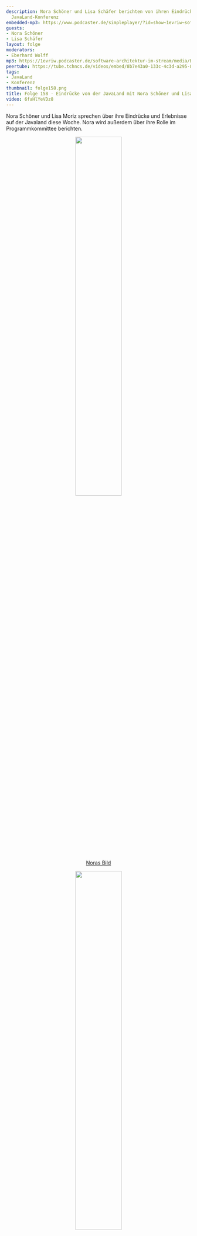 ```yaml
---
description: Nora Schöner und Lisa Schäfer berichten von ihren Eindrücken von der
  JavaLand-Konferenz
embedded-mp3: https://www.podcaster.de/simpleplayer/?id=show~1evriw~software-architektur-im-stream~pod-5add14fcc24ac1491b647f19c2&v=1679667849
guests:
- Nora Schöner
- Lisa Schäfer
layout: folge
moderators:
- Eberhard Wolff
mp3: https://1evriw.podcaster.de/software-architektur-im-stream/media/Eindruecke_von_der_JavaLand_mit_Nora_Schoener_und_Lisa_Moritz.mp3
peertube: https://tube.tchncs.de/videos/embed/8b7e43a0-133c-4c3d-a295-83024e845b7a
tags:
- JavaLand
- Konferenz
thumbnail: folge158.png
title: Folge 158 - Eindrücke von der JavaLand mit Nora Schöner und Lisa Schäfer
video: 6faHlYeVDz8
---
```


Nora Schöner und Lisa Moriz sprechen über ihre Eindrücke und
Erlebnisse auf der Javaland diese Woche. Nora wird außerdem über ihre
Rolle im Programmkommittee berichten.

<center>
<a href="/sketchnotes/folge158-nora.jfif"><img width="50%" src="/sketchnotes/folge158-nora.jfif" />
<p>Noras Bild</p>
</a>
</center>

<center>
<a href="/sketchnotes/folge158-lisa.png"><img width="50%" src="/sketchnotes/folge158-lisa.png" />
<p>Lisas Bild</p>
</a>
</center>

## Links

* [JavaLand](https://www.javaland.eu/)
* [Fly.io](https://fly.io/)
* [Wolkencode: Noras Homepage](https://wolkencode.de/)
* [She 'n IT Nürnberg](https://www.meetup.com/de-DE/she-n-it-nuremberg/)
* [Ozobot](https://ozobot.com/)
* [Ozobot Deutschland](https://ozobot-deutschland.de/)

